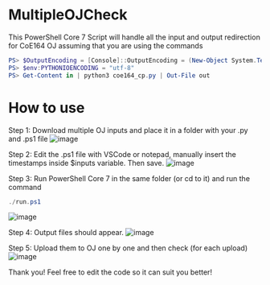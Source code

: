 # MultipleOJCheck
This PowerShell Core 7 Script will handle all the input and output redirection for CoE164 OJ assuming that you are using the commands

```powershell
PS> $OutputEncoding = [Console]::OutputEncoding = (New-Object System.Text.UTF8Encoding $false)
PS> $env:PYTHONIOENCODING = "utf-8"
PS> Get-Content in | python3 coe164_cp.py | Out-File out
```

# How to use

Step 1:
Download multiple OJ inputs and place it in a folder with your .py and .ps1 file
![image](https://user-images.githubusercontent.com/52521318/172126226-8df1aad2-bcf2-453a-b7e6-5424f5d1096c.png)

Step 2:
Edit the .ps1 file with VSCode or notepad, manually insert the timestamps inside $inputs variable. Then save.
![image](https://user-images.githubusercontent.com/52521318/172126560-7c4bfe09-d47c-4d16-b32d-735cb214db58.png)

Step 3: 
Run PowerShell Core 7 in the same folder (or cd to it) and run the command 

```PowerShell
./run.ps1
```

![image](https://user-images.githubusercontent.com/52521318/172127076-6d87b386-0a9b-419c-8faa-8a5881615d05.png)


Step 4:
Output files should appear.
![image](https://user-images.githubusercontent.com/52521318/172127165-c78d6dbd-4d95-4777-936d-d71612ba4703.png)

Step 5: 
Upload them to OJ one by one and then check (for each upload)
![image](https://user-images.githubusercontent.com/52521318/172127328-5b68e6ff-8eed-4b3b-8aaf-91d7657d5f92.png)

Thank you! Feel free to edit the code so it can suit you better!
